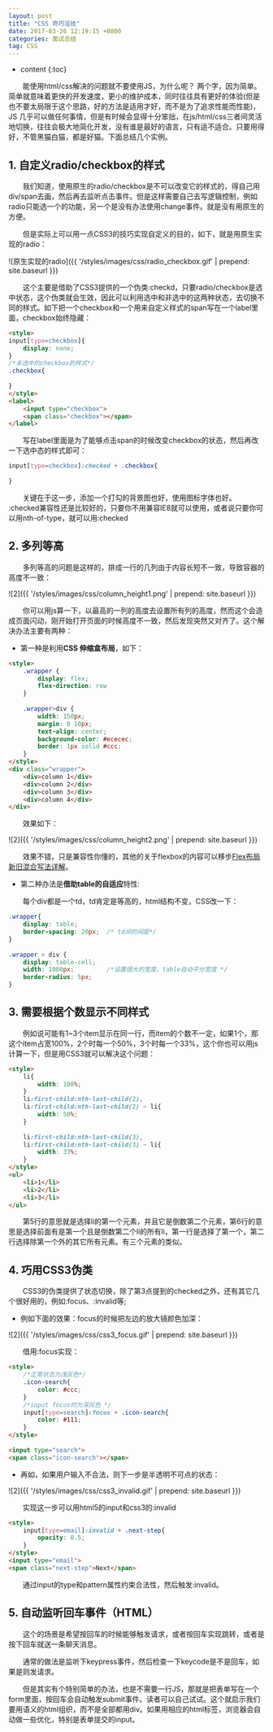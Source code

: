 ```yaml
---
layout: post
title: "CSS 奇巧淫技"
date: 2017-03-26 12:19:15 +0800
categories: 面试总结
tag: CSS
---
```


* content
{:toc}

　　能使用html/css解决的问题就不要使用JS，为什么呢？ 两个字，因为简单。简单就意味着更快的开发速度，更小的维护成本，同时往往具有更好的体验(但是也不要太局限于这个思路，好的方法是适用才好，而不是为了追求性能而性能)，JS 几乎可以做任何事情，但是有时候会显得十分笨拙，在js/html/css三者间灵活地切换，往往会极大地简化开发，没有谁是最好的语言，只有适不适合。只要用得好，不管黑猫白猫，都是好猫。下面总结几个实例。<!-- more -->

## 1. 自定义radio/checkbox的样式

　　我们知道，使用原生的radio/checkbox是不可以改变它的样式的，得自己用div/span去画，然后再去监听点击事件。但是这样需要自己去写逻辑控制，例如radio只能选一个的功能，另一个是没有办法使用change事件。就是没有用原生的方便。

　　但是实际上可以用一点CSS3的技巧实现自定义的目的，如下，就是用原生实现的radio：

![原生实现的radio]({{ '/styles/images/css/radio_checkbox.gif' | prepend: site.baseurl  }})
  
　　这个主要是借助了CSS3提供的一个伪类:checkd，只要radio/checkbox是选中状态，这个伪类就会生效，因此可以利用选中和非选中的这两种状态，去切换不同的样式。如下把一个checkbox和一个用来自定义样式的span写在一个label里面，checkbox始终隐藏：

````html
<style>
input[type=checkbox]{
    display: none;
}
/*未选中的checkbox的样式*/
.checkbox{
 
}
</style>
<label>
    <input type="checkbox">
    <span class="checkbox"></span>
</label>
````

　　写在label里面是为了能够点击span的时候改变checkbox的状态，然后再改一下选中态的样式即可：

````css
input[type=checkbox]:checked + .checkbox{
 
}
````

　　关键在于这一步，添加一个打勾的背景图也好，使用图标字体也好。
  :checked兼容性还是比较好的，只要你不用兼容IE8就可以使用，或者说只要你可以用nth-of-type，就可以用:checked
  
## 2. 多列等高

　　多列等高的问题是这样的，排成一行的几列由于内容长短不一致，导致容器的高度不一致：

![2]({{ '/styles/images/css/column_height1.png' | prepend: site.baseurl  }})

　　你可以用js算一下，以最高的一列的高度去设置所有列的高度，然而这个会造成页面闪动，刚开始打开页面的时候高度不一致，然后发现突然又对齐了。这个解决办法主要有两种：

- 第一种是利用**CSS 伸缩盒布局**，如下：

````html
<style>
	.wrapper {
		display: flex;
		flex-direction: row
	}
			
	.wrapper>div {
		width: 150px;
		margin: 0 10px;
		text-align: center;
		background-color: #ececec;
		border: 1px solid #ccc;
	}
</style>
<div class="wrapper">
    <div>column 1</div>
    <div>column 2</div>
    <div>column 3</div>
    <div>column 4</div>
</div>
````

　　效果如下：

![2]({{ '/styles/images/css/column_height2.png' | prepend: site.baseurl  }})

　　效果不错，只是兼容性你懂的，其他的关于flexbox的内容可以移步[Flex布局新旧混合写法详解](/2017/01/15/css-flex/)。

- 第二种办法是**借助table的自适应**特性:

　　每个div都是一个td，td肯定是等高的，html结构不变，CSS改一下： 

````css
.wrapper{
    display: table;
    border-spacing: 20px;  /* td间的间距*/
}
 
.wrapper > div {
    display: table-cell;
    width: 1000px;         /*设置很大的宽度，table自动平分宽度 */
    border-radius: 5px;    
}
````

## 3. 需要根据个数显示不同样式

　　例如说可能有1~3个item显示在同一行，而item的个数不一定，如果1个，那这个item占宽100%，2个时每一个50%，3个时每一个33%，这个你也可以用js计算一下，但是用CSS3就可以解决这个问题：

````html
<style>
    li{ 
        width: 100%;
    }   
    li:first-child:nth-last-child(2),
    li:first-child:nth-last-child(2) ~ li{ 
        width: 50%;
    }   
    
    li:first-child:nth-last-child(3),
    li:first-child:nth-last-child(3) ~ li{ 
        width: 33%; 
    }   
</style>
<ul>
    <li>1</li>
    <li>2</li>
    <li>3</li>
</ul>
````

　　第5行的意思就是选择li的第一个元素，并且它是倒数第二个元素，第6行的意思是选择前面有是第一个且是倒数第二个li的所有li，第一行是选择了第一个，第二行选择除第一个外的其它所有元素。有三个元素的类似。

## 4. 巧用CSS3伪类

　　CSS3的伪类提供了状态切换，除了第3点提到的checked之外，还有其它几个很好用的，例如:focus、:invalid等;

- 例如下面的效果：focus的时候把左边的放大镜颜色加深：

![2]({{ '/styles/images/css/css3_focus.gif' | prepend: site.baseurl  }})

　　借用:focus实现：

````html
<style>
    /*正常状态为浅灰色*/
    .icon-search{
        color: #ccc;
    }
    /*input focus时为深灰色 */
    input[type=search]:focus + .icon-search{
        color: #111;
    }
</style>
 
<input type="search">
<span class="icon-search"></span>
````

- 再如，如果用户输入不合法，则下一步是半透明不可点的状态：

![2]({{ '/styles/images/css/css3_invalid.gif' | prepend: site.baseurl  }})

　　实现这一步可以用html5的input和css3的:invalid

````html
<style>
    input[type=email]:invalid + .next-step{
        opacity: 0.5;
    }
</style>
<input type="email">
<span class="next-step">Next</span>
````

　　通过input的type和pattern属性约束合法性，然后触发:invalid。

## 5. 自动监听回车事件（HTML）

　　这个的场景是希望按回车的时候能够触发请求，或者按回车实现跳转，或者是按下回车就送一条聊天消息。

　　通常的做法是监听下keypress事件，然后检查一下keycode是不是回车，如果是则发请求。

　　但是其实有个特别简单的办法，也是不需要一行JS，那就是把表单写在一个form里面，按回车会自动触发submit事件。读者可以自己试试。这个就启示我们要用语义的html组织，而不是全部都用div。如果用相应的html标签，浏览器会自动做一些优化，特别是表单提交的input。